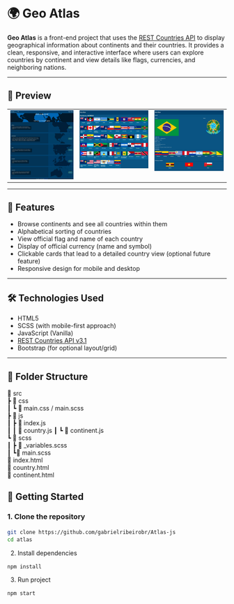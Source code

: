 # 🌍 Geo Atlas

**Geo Atlas** is a front-end project that uses the [REST Countries API](https://restcountries.com/) to display geographical information about continents and their countries. It provides a clean, responsive, and interactive interface where users can explore countries by continent and view details like flags, currencies, and neighboring nations.

---

## 📸 Preview

<table>
  <tr>
    <td valign="top">
      <img src="https://github.com/gabrielribeirobr/Atlas-js/blob/main/public/img/screenshots/index.png" alt="index" width="100%"/>
    </td>
    <td valign="top">
      <img src="https://github.com/gabrielribeirobr/Atlas-js/blob/main/public/img/screenshots/continents.png" alt="continent" width="100%"/>
    </td>
    <td valign="top">
      <img src="https://github.com/gabrielribeirobr/Atlas-js/blob/main/public/img/screenshots/countries.png" alt="country" width="100%"/>
    </td>
  </tr>
</table>

---

## 🚀 Features

- Browse continents and see all countries within them
- Alphabetical sorting of countries
- View official flag and name of each country
- Display of official currency (name and symbol)
- Clickable cards that lead to a detailed country view (optional future feature)
- Responsive design for mobile and desktop

---

## 🛠️ Technologies Used

- HTML5
- SCSS (with mobile-first approach)
- JavaScript (Vanilla)
- [REST Countries API v3.1](https://restcountries.com/)
- Bootstrap (for optional layout/grid)

---

## 📂 Folder Structure

📁 src<br/>
┣ 📁 css<br/>
┃ ┗ 📄 main.css / main.scss<br/>
┣ 📁 js<br/>
┃ ┣ 📄 index.js<br/>
┃ ┃ 📄 country.js
┃ ┗ 📄 continent.js<br/>
┗ 📁 scss<br/>
┃  ┣ 📄 _variables.scss<br/>
┃  ┗📄  main.scss<br/>
📄 index.html<br/>
📄 country.html<br/>
📄 continent.html<br/>



## 🚀 Getting Started

### 1. Clone the repository

```bash
git clone https://github.com/gabrielribeirobr/Atlas-js
cd atlas
```
2. Install dependencies
```bash
npm install
```
3. Run project
```bash
npm start
```
